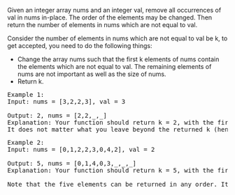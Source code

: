 Given an integer array nums and an integer val, remove all occurrences of val in nums in-place. The order of the elements may be changed. Then return the number of elements in nums which are not equal to val.

Consider the number of elements in nums which are not equal to val be k, to get accepted, you need to do the following things:
- Change the array nums such that the first k elements of nums contain the elements which are not equal to val. The remaining elements of nums are not important as well as the size of nums.
- Return k.

<pre>
Example 1:
Input: nums = [3,2,2,3], val = 3
  
Output: 2, nums = [2,2,_,_]
Explanation: Your function should return k = 2, with the first two elements of nums being 2.
It does not matter what you leave beyond the returned k (hence they are underscores).
</pre>

<pre>
Example 2:
Input: nums = [0,1,2,2,3,0,4,2], val = 2
  
Output: 5, nums = [0,1,4,0,3,_,_,_]
Explanation: Your function should return k = 5, with the first five elements of nums containing 0, 0, 1, 3, and 4.
  
Note that the five elements can be returned in any order. It does not matter what you leave beyond the returned k (hence they are underscores).
</pre>
